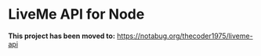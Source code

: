 # LiveMe API for Node

**This project has been moved to:**
https://notabug.org/thecoder1975/liveme-api

